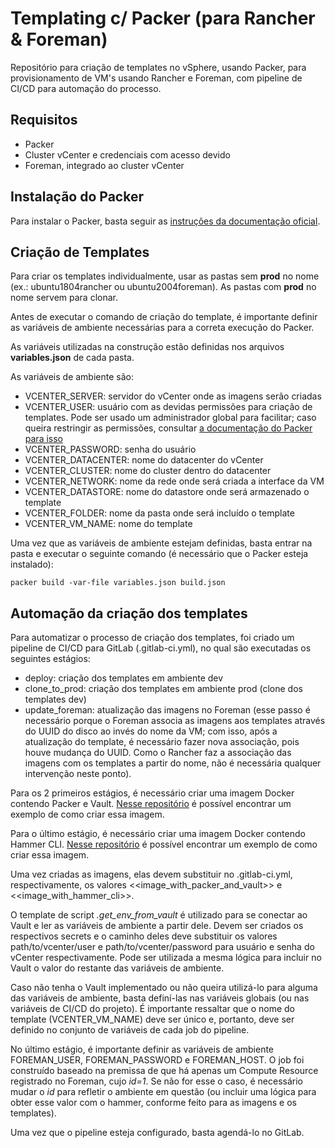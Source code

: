 # Templating c/ Packer (para Rancher & Foreman)

Repositório para criação de templates no vSphere, usando Packer, para provisionamento de VM's usando Rancher e Foreman, com pipeline de CI/CD para automação do processo.

## Requisitos

* Packer
* Cluster vCenter e credenciais com acesso devido
* Foreman, integrado ao cluster vCenter

## Instalação do Packer

Para instalar o Packer, basta seguir as [instruções da documentação oficial](https://learn.hashicorp.com/tutorials/packer/get-started-install-cli).

## Criação de Templates

Para criar os templates individualmente, usar as pastas sem **prod** no nome (ex.: ubuntu1804rancher ou ubuntu2004foreman). As pastas com **prod** no nome servem para clonar.

Antes de executar o comando de criação do template, é importante definir as variáveis de ambiente necessárias para a correta execução do Packer.

As variáveis utilizadas na construção estão definidas nos arquivos **variables.json** de cada pasta.

As variáveis de ambiente são:

* VCENTER_SERVER: servidor do vCenter onde as imagens serão criadas
* VCENTER_USER: usuário com as devidas permissões para criação de templates. Pode ser usado um administrador global para facilitar; caso queira restringir as permissões, consultar [a documentação do Packer para isso](https://www.packer.io/docs/builders/vsphere/vsphere-iso#required-vsphere-permissions)
* VCENTER_PASSWORD: senha do usuário
* VCENTER_DATACENTER: nome do datacenter do vCenter
* VCENTER_CLUSTER: nome do cluster dentro do datacenter
* VCENTER_NETWORK: nome da rede onde será criada a interface da VM
* VCENTER_DATASTORE: nome do datastore onde será armazenado o template
* VCENTER_FOLDER: nome da pasta onde será incluído o template
* VCENTER_VM_NAME: nome do template

Uma vez que as variáveis de ambiente estejam definidas, basta entrar na pasta e executar o seguinte comando (é necessário que o Packer esteja instalado):

```
packer build -var-file variables.json build.json
```

## Automação da criação dos templates

Para automatizar o processo de criação dos templates, foi criado um pipeline de CI/CD para GitLab (.gitlab-ci.yml), no qual são executadas os seguintes estágios:

* deploy: criação dos templates em ambiente dev
* clone_to_prod: criação dos templates em ambiente prod (clone dos templates dev)
* update_foreman: atualização das imagens no Foreman (esse passo é necessário porque o Foreman associa as imagens aos templates através do UUID do disco ao invés do nome da VM; com isso, após a atualização do template, é necessário fazer nova associação, pois houve mudança do UUID. Como o Rancher faz a associação das imagens com os templates a partir do nome, não é necessária qualquer intervenção neste ponto).

Para os 2 primeiros estágios, é necessário criar uma imagem Docker contendo Packer e Vault. [Nesse repositório](https://github.com/edergillian/hashicorp-tools-images) é possível encontrar um exemplo de como criar essa imagem.

Para o último estágio, é necessário criar uma imagem Docker contendo Hammer CLI. [Nesse repositório](https://github.com/edergillian/hammer-cli-image) é possível encontrar um exemplo de como criar essa imagem.

Uma vez criadas as imagens, elas devem substituir no .gitlab-ci.yml, respectivamente, os valores <<image_with_packer_and_vault>> e <<image_with_hammer_cli>>.

O template de script *.get_env_from_vault* é utilizado para se conectar ao Vault e ler as variáveis de ambiente a partir dele. Devem ser criados os respectivos secrets e o caminho deles deve substituir os valores path/to/vcenter/user e path/to/vcenter/password para usuário e senha do vCenter respectivamente. Pode ser utilizada a mesma lógica para incluir no Vault o valor do restante das variáveis de ambiente. 

Caso não tenha o Vault implementado ou não queira utilizá-lo para alguma das variáveis de ambiente, basta definí-las nas variáveis globais (ou nas variáveis de CI/CD do projeto). É importante ressaltar que o nome do template (VCENTER_VM_NAME) deve ser único e, portanto, deve ser definido no conjunto de variáveis de cada job do pipeline.

No último estágio, é importante definir as variáveis de ambiente FOREMAN_USER, FOREMAN_PASSWORD e FOREMAN_HOST. O job foi construído baseado na premissa de que há apenas um Compute Resource registrado no Foreman, cujo *id=1*. Se não for esse o caso, é necessário mudar o *id* para refletir o ambiente em questão (ou incluir uma lógica para obter esse valor com o hammer, conforme feito para as imagens e os templates).

Uma vez que o pipeline esteja configurado, basta agendá-lo no GitLab.